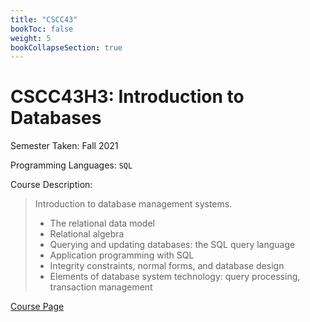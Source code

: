 ```yaml
---
title: "CSCC43"
bookToc: false
weight: 5
bookCollapseSection: true
---
```


# CSCC43H3: Introduction to Databases

Semester Taken: Fall 2021

Programming Languages: `SQL`

Course Description:  

> Introduction to database management systems.
>
> - The relational data model
> - Relational algebra
> - Querying and updating databases: the SQL query language
> - Application programming with SQL
> -  Integrity constraints, normal forms, and database design
> - Elements of database system technology: query processing, transaction management

[Course Page](https://utsc.calendar.utoronto.ca/course/CSCC43H3)


